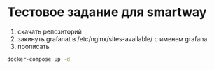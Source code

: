 # Тестовое задание для smartway
1. скачать репозиторий
2. закинуть grafanat в /etc/nginx/sites-available/ c именем grafana
3. прописать
```bash
docker-compose up -d 

